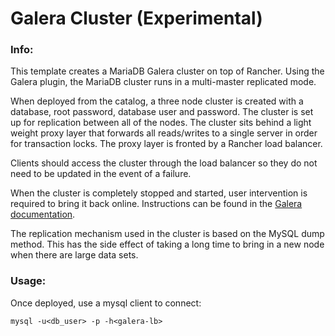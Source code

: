 # Galera Cluster (Experimental)

### Info:

This template creates a MariaDB Galera cluster on top of Rancher. Using the Galera plugin, the MariaDB cluster runs in a multi-master replicated mode. 

When deployed from the catalog, a three node cluster is created with a database, root password, database user and password. The cluster is set up for replication between all of the nodes. The cluster sits behind a light weight proxy layer that forwards all reads/writes to a single server in order for transaction locks. The proxy layer is fronted by a Rancher load balancer. 

Clients should access the cluster through the load balancer so they do not need to be updated in the event of a failure. 

When the cluster is completely stopped and started, user intervention is required to bring it back online. Instructions can be found in the [Galera documentation](http://galeracluster.com/documentation-webpages/quorumreset.html).

The replication mechanism used in the cluster is based on the MySQL dump method. This has the side effect of taking a long time to bring in a new node when there are large data sets.

### Usage:

Once deployed, use a mysql client to connect:

`mysql -u<db_user> -p -h<galera-lb>`
